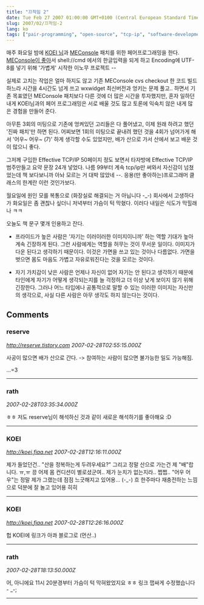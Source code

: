 ```yaml
---
title: "끄적임 2"
date: Tue Feb 27 2007 01:00:00 GMT+0100 (Central European Standard Time)
slug: 2007/02/끄적임-2
lang: ko
tags: ["pair-programming", "open-source", "tcp-ip", "software-development"]
---
```


매주 화요일 밤에 [KOEI 님](http://koei.fiaa.net/)과 [ MEConsole](http://sourceforge.net/projects/MEConsole) 패치를 위한 페어프로그래밍을 한다.
[MEConsole이 좋아](/2007/01/오픈소스-sshtelnetcmd-클라이언트-meconsole)서 shell://cmd 에서의 한글입력을 되게 하고 Encoding에 UTF-8를 넣기 위해 '가볍게' 시작한 이노무 프로젝트 --

실제로 고치는 작업은 얼마 하지도 않고 기존 MEConsole cvs checkout 한 코드 빌드하느라 시간을 4시간도 넘게 쓰고 wxwidget 최신버전과 엉키는 문제 풀고.. 하면서 기존 목표였던 MEConsole 패치보다 다른 것에 더 많은 시간을 투자했지만, 혼자 일하던 내게 KOEI님과의 페어 프로그래밍은 서로 배울 것도 많고 토론에 익숙치 않은 내게 많은 경험을 만들어 준다.

아무튼 3회의 미팅으로 기존에 엉켜있던 고리들은 다 풀어냈고, 이제 원래 하려고 했던 '진짜 패치'만 하면 된다. 어찌보면 1회의 미팅으로 끝내려 했던 것을 4회가 넘어가게 해서 '어우~ 어우~ (7)' 하게 생각할 수도 있었지만, 배가 산으로 가서 산에서 보고 배운 것이 많으니 좋다.

그저께 구입한 Effective TCP/IP 50페이지 정도 보면서 타자방에 Effective TCP/IP 범주만들고 요약 문장 24개 넣었다. 나름 99부터 계속 tcp/ip만 써와서 자신감이 넘쳤었는데 책 보다보니까 아놔 모르는 거 대박 많았네 --. 응용(만 좋아하는)프로그래머 클래스의 한계란 이런 것인가보다.

월요일에 원인 모를 복통으로 (화장실로 해결되는 거 아닙니다 -_-) 회사에서 고생하다가 
화요일은 좀 괜찮나 싶더니 저녁부터 가슴이 턱 막혔다. 이러다 내일은 식도가 막힐래나 ㅋㅋ

오늘도 책 문구 몇개 인용하고 잔다.

- 프라이드가 높은 사람은 '자기는 이러이러한 이미지이니까' 하는 역할 기대가 높아 계속 긴장하게 된다. 그런 사람에게는 역할을 허무는 것이 무서운 일이다. 이미지가 다운 된다고 생각하기 때문이다. 이것은 가면을 쓰고 있는 것이나 다름없다. 가면을 벗으면 몸도 마음도 가볍고 자유로워진다는 것을 모르는 것이다.

- 자기 가치감이 낮은 사람은 언제나 자신이 없어 자기는 안 된다고 생각하기 때문에 타인에게 자기가 어떻게 생각되는지를 늘 걱정하고 더 이상 낮게 보이지 않기 위해 긴장한다. 그러나 어느 타입에나 공통적으로 말할 수 있는 이러한 이미지는 자신만의 생각으로, 사실 다른 사람은 아무 생각도 하지 않는다는 것이다.

## Comments

### reserve
*http://reserve.tistory.com*
*2007-02-28T02:55:15.000Z*

사공이 많으면 배가 산으로 간다.
-> 참여하는 사람이 많으면 불가능한 일도 가능해짐.

...=3

---

### rath
*2007-02-28T03:35:34.000Z*

ㅎㅎ 저도 reserve님이 해석하신 것과 같이 새로운 해석하기를 좋아해요 :D

---

### KOEI
*http://koei.fiaa.net*
*2007-02-28T12:16:11.000Z*

제가 들었던건.. "산을 정복하는게 두려우세요?"
그리고 정말 산으로 가는건 제 "배"랍니다. ㅠ,ㅠ
끙 어제 몸 컨디션이 별로셨군여.. 제가 눈치가 없는지라..
쩝쩝.. "어우 어우"는 정말 제가 그랬는데 점점 느긋해지고 있어용... (-_-)
흐 한주마다 재충전하는 느낌으로 덕분에 잘 놀고 있어용 히히

---

### KOEI
*http://koei.fiaa.net*
*2007-02-28T12:26:16.000Z*

헙 KOEI에 링크가 아콰 블로그로 (먼산..)

---

### rath
*2007-02-28T18:13:50.000Z*

어, 아니에요 11시 20분경부터 가슴이 턱 막혀왔었지요 ㅎㅎ
링크 잽싸게 수정했습니다 - _-;

---
